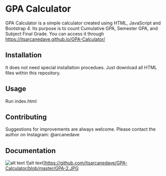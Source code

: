 # GPA Calculator

GPA Calculator is a simple calculator created using HTML, JavaScript and Bootstrap 4.
Its purpose is to count Cumulative GPA, Semester GPA, and Subject Final Grade.
You can access it through https://itsarcanedave.github.io/GPA-Calculator/

## Installation

It does not need special installation procedues. Just download all HTML files within this repository.

## Usage

Run index.html

## Contributing

Suggestions for improvements are always welcome. Please contact the author on Instagram: @arcanedave

## Documentation
![alt text](https://github.com/itsarcanedave/GPA-Calculator/blob/master/GPA-1.JPG)
![alt text]https://github.com/itsarcanedave/GPA-Calculator/blob/master/GPA-2.JPG
